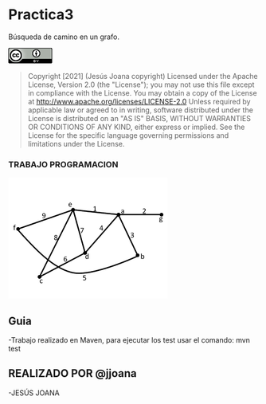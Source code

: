 # Practica3

Búsqueda de camino en un grafo.

![Copyrith](Copyrith.png)

> Copyright [2021] (Jesús Joana copyright)
> Licensed under the Apache License, Version 2.0 (the "License");
> you may not use this file except in compliance with the License.
> You may obtain a copy of the License at
> http://www.apache.org/licenses/LICENSE-2.0
> Unless required by applicable law or agreed to in writing, software
> distributed under the License is distributed on an "AS IS" BASIS,
> WITHOUT WARRANTIES OR CONDITIONS OF ANY KIND, either express or implied.
> See the License for the specific language governing permissions and
> limitations under the License.

### TRABAJO PROGRAMACION

![FOTO](grafo2.png)

## Guia

-Trabajo realizado en Maven, para ejecutar los test usar el comando: mvn test

## REALIZADO POR @jjoana

-JESÚS JOANA
